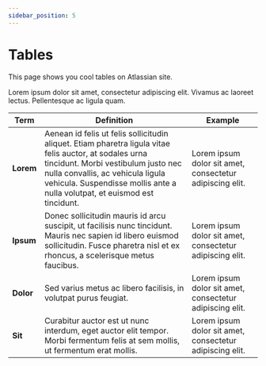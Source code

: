 ```yaml
---
sidebar_position: 5
---
```


# Tables

This page shows you cool tables on Atlassian site. 

Lorem ipsum dolor sit amet, consectetur adipiscing elit. Vivamus ac laoreet lectus. Pellentesque ac ligula quam.

| Term | Definition | Example |
|----- | ----- |  ------|
| **Lorem** | Aenean id felis ut felis sollicitudin aliquet. Etiam pharetra ligula vitae felis auctor, at sodales urna tincidunt. Morbi vestibulum justo nec nulla convallis, ac vehicula ligula vehicula. Suspendisse mollis ante a nulla volutpat, et euismod est tincidunt. | Lorem ipsum dolor sit amet, consectetur adipiscing elit. |
| **Ipsum** | Donec sollicitudin mauris id arcu suscipit, ut facilisis nunc tincidunt. Mauris nec sapien id libero euismod sollicitudin. Fusce pharetra nisl et ex rhoncus, a scelerisque metus faucibus. | Lorem ipsum dolor sit amet, consectetur adipiscing elit. |
| **Dolor** | Sed varius metus ac libero facilisis, in volutpat purus feugiat. | Lorem ipsum dolor sit amet, consectetur adipiscing elit. |
| **Sit** | Curabitur auctor est ut nunc interdum, eget auctor elit tempor. Morbi fermentum felis at sem mollis, ut fermentum erat mollis. | Lorem ipsum dolor sit amet, consectetur adipiscing elit. |